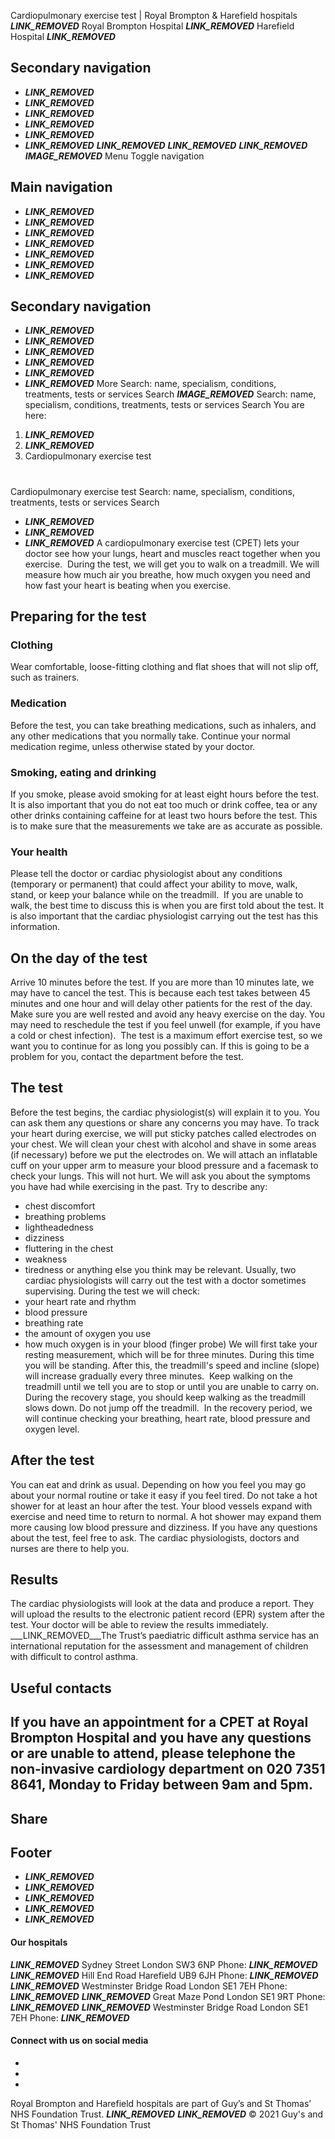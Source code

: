 
Cardiopulmonary exercise test | Royal Brompton & Harefield hospitals
___LINK_REMOVED___ 
Royal Brompton Hospital
___LINK_REMOVED___
Harefield Hospital
___LINK_REMOVED___
## Secondary navigation
* ___LINK_REMOVED___
* ___LINK_REMOVED___
* ___LINK_REMOVED___
* ___LINK_REMOVED___
* ___LINK_REMOVED___
* ___LINK_REMOVED___
___LINK_REMOVED___
___LINK_REMOVED___
___LINK_REMOVED___
___IMAGE_REMOVED___
Menu
Toggle navigation
## Main navigation
* ___LINK_REMOVED___
* ___LINK_REMOVED___
* ___LINK_REMOVED___
* ___LINK_REMOVED___
* ___LINK_REMOVED___
* ___LINK_REMOVED___
* ___LINK_REMOVED___
## Secondary navigation
* ___LINK_REMOVED___
* ___LINK_REMOVED___
* ___LINK_REMOVED___
* ___LINK_REMOVED___
* ___LINK_REMOVED___
* ___LINK_REMOVED___
More
Search: name, specialism, conditions, treatments, tests or services
Search
___IMAGE_REMOVED___
Search: name, specialism, conditions, treatments, tests or services
Search
You are here: 
1. ___LINK_REMOVED___
2. ___LINK_REMOVED___
3. Cardiopulmonary exercise test
# 
 Cardiopulmonary exercise test
Search: name, specialism, conditions, treatments, tests or services
Search
 
* ___LINK_REMOVED___
* ___LINK_REMOVED___
* ___LINK_REMOVED___
A cardiopulmonary exercise test (CPET) lets your doctor see how your lungs, heart and muscles react together when you exercise. 
During the test, we will get you to walk on a treadmill. We will measure how much air you breathe, how much oxygen you need and how fast your heart is beating when you exercise.
## Preparing for the test
### Clothing
Wear comfortable, loose-fitting clothing and flat shoes that will not slip off, such as trainers.
### Medication
Before the test, you can take breathing medications, such as inhalers, and any other medications that you normally take. Continue your normal medication regime, unless otherwise stated by your doctor.
### Smoking, eating and drinking
If you smoke, please avoid smoking for at least eight hours before the test. It is also important that you do not eat too much or drink coffee, tea or any other drinks containing caffeine for at least two hours before the test. This is to make sure that the measurements we take are as accurate as possible.
### Your health
Please tell the doctor or cardiac physiologist about any conditions (temporary or permanent) that could affect your ability to move, walk, stand, or keep your balance while on the treadmill. 
If you are unable to walk, the best time to discuss this is when you are first told about the test. It is also important that the cardiac physiologist carrying out the test has this information.
## On the day of the test
Arrive 10 minutes before the test. If you are more than 10 minutes late, we may have to cancel the test. This is because each test takes between 45 minutes and one hour and will delay other patients for the rest of the day. 
Make sure you are well rested and avoid any heavy exercise on the day. You may need to reschedule the test if you feel unwell (for example, if you have a cold or chest infection). 
The test is a maximum effort exercise test, so we want you to continue for as long you possibly can. If this is going to be a problem for you, contact the department before the test.
## The test
Before the test begins, the cardiac physiologist(s) will explain it to you. You can ask them any questions or share any concerns you may have.
To track your heart during exercise, we will put sticky patches called electrodes on your chest. We will clean your chest with alcohol and shave in some areas (if necessary) before we put the electrodes on.
We will attach an inflatable cuff on your upper arm to measure your blood pressure and a facemask to check your lungs. This will not hurt.
We will ask you about the symptoms you have had while exercising in the past. Try to describe any:
* chest discomfort
* breathing problems
* lightheadedness
* dizziness
* fluttering in the chest
* weakness
* tiredness or anything else you think may be relevant.
Usually, two cardiac physiologists will carry out the test with a doctor sometimes supervising.
During the test we will check:
* your heart rate and rhythm
* blood pressure
* breathing rate
* the amount of oxygen you use
* how much oxygen is in your blood (finger probe)
We will first take your resting measurement, which will be for three minutes. During this time you will be standing. After this, the treadmill's speed and incline (slope) will increase gradually every three minutes. 
Keep walking on the treadmill until we tell you are to stop or until you are unable to carry on. 
During the recovery stage, you should keep walking as the treadmill slows down. Do not jump off the treadmill. 
In the recovery period, we will continue checking your breathing, heart rate, blood pressure and oxygen level.
## After the test
You can eat and drink as usual.
Depending on how you feel you may go about your normal routine or take it easy if you feel tired.
Do not take a hot shower for at least an hour after the test. Your blood vessels expand with exercise and need time to return to normal. A hot shower may expand them more causing low blood pressure and dizziness.
If you have any questions about the test, feel free to ask. The cardiac physiologists, doctors and nurses are there to help you.
## Results
The cardiac physiologists will look at the data and produce a report. They will upload the results to the electronic patient record (EPR) system after the test. Your doctor will be able to review the results immediately.
___LINK_REMOVED___The Trust’s paediatric difficult asthma service has an international reputation for the assessment and management of children with difficult to control asthma. 
## Useful contacts
If you have an appointment for a CPET at **Royal Brompton Hospital** and you have any questions or are unable to attend, please telephone the non-invasive cardiology department on 020 7351 8641, Monday to Friday between 9am and 5pm.
---
## Share
## Footer
* ___LINK_REMOVED___
* ___LINK_REMOVED___
* ___LINK_REMOVED___
* ___LINK_REMOVED___
* ___LINK_REMOVED___
#### Our hospitals
___LINK_REMOVED___
Sydney Street
London
SW3 6NP
 Phone: ___LINK_REMOVED___
___LINK_REMOVED___
Hill End Road
Harefield
UB9 6JH
 Phone: ___LINK_REMOVED___
___LINK_REMOVED___
Westminster Bridge Road
London
SE1 7EH
 Phone: ___LINK_REMOVED___
___LINK_REMOVED___
Great Maze Pond
London
SE1 9RT
 Phone: ___LINK_REMOVED___
___LINK_REMOVED___
Westminster Bridge Road
London
SE1 7EH
 Phone: ___LINK_REMOVED___
#### Connect with us on social media
* 
* 
* 
Royal Brompton and Harefield hospitals are part of Guy’s and St Thomas’ NHS Foundation Trust.
___LINK_REMOVED___
___LINK_REMOVED___
© 2021 Guy's and St Thomas' NHS Foundation Trust
